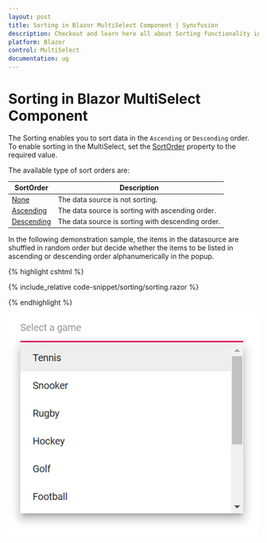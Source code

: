 ```yaml
---
layout: post
title: Sorting in Blazor MultiSelect Component | Syncfusion
description: Checkout and learn here all about Sorting functionality in Syncfusion Blazor MultiSelect component and much more.
platform: Blazor
control: MultiSelect
documentation: ug
---
```


# Sorting in Blazor MultiSelect Component

The Sorting enables you to sort data in the `Ascending` or `Descending` order. To enable sorting in the MultiSelect, set the [SortOrder](https://help.syncfusion.com/cr/blazor/Syncfusion.Blazor.DropDowns.SfDropDownBase-1.html#Syncfusion_Blazor_DropDowns_SfDropDownBase_1_SortOrder) property to the required value. 

The available type of sort orders are:

SortOrder     | Description
------------ | -------------
  [None](https://help.syncfusion.com/cr/blazor/Syncfusion.Blazor.DropDowns.SortOrder.html#Syncfusion_Blazor_DropDowns_SortOrder_None)       | The data source is not sorting.
  [Ascending](https://help.syncfusion.com/cr/blazor/Syncfusion.Blazor.DropDowns.SortOrder.html#Syncfusion_Blazor_DropDowns_SortOrder_Ascending)     | The data source is sorting with ascending order.
  [Descending](https://help.syncfusion.com/cr/blazor/Syncfusion.Blazor.DropDowns.SortOrder.html#Syncfusion_Blazor_DropDowns_SortOrder_Descending)      | The data source is sorting with descending order.

In the following demonstration sample, the items in the datasource are shuffled in random order but decide whether the items to be listed in ascending or descending order alphanumerically in the popup.

{% highlight cshtml %}

{% include_relative code-snippet/sorting/sorting.razor %}

{% endhighlight %}

![Blazor MultiSelect with sortOrder descending](./images/sorting/blazor_MultiSelect_sorting.png)